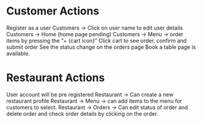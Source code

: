# Customer Actions
Register as a user
Customers -> Click on user name to edit user details 
Customers -> Home (home page pending)
Customers -> Menu -> order items by pressing the “+ {cart icon}” 
Click cart to see order, confirm and submit order
See the status change on the orders page
Book a table page is available. 

# Restaurant Actions
User account will be pre registered
Restaurant -> Can create a new restaurant profile
Restaurant -> Menu -> can add items to the menu for customers to select. 
Restaurant -> Orders -> Can edit status of order and delete order and check order details by clicking on the order. 

